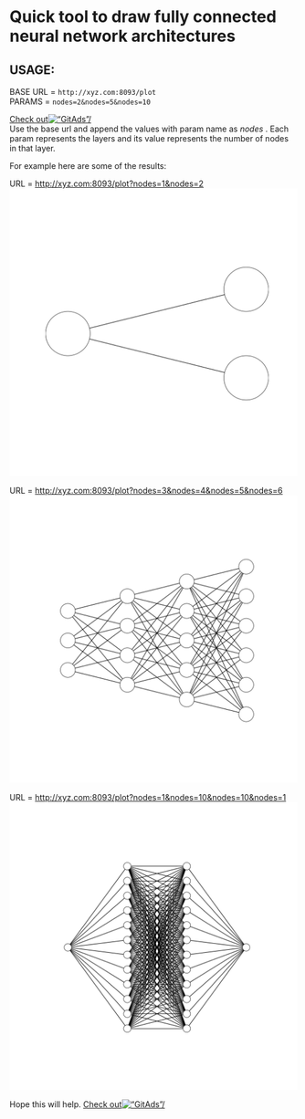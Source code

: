 # Quick tool to draw fully connected neural network architectures


## USAGE: <br>

  BASE URL = `http://xyz.com:8093/plot` <br>
  PARAMS  = `nodes=2&nodes=5&nodes=10`
  
<a href="https://tracking.gitads.io/?repo=draw-neural-network/"> Check out<img src="https://images.gitads.io/draw-neural-network/" alt=“GitAds”/> </a>  
Use the base url and append the values with param name as *nodes* . Each param represents the layers and its value represents the number of nodes in that layer.

For example here are some of the results:

URL = http://xyz.com:8093/plot?nodes=1&nodes=2
![2 layer](1524090412.png)

URL = http://xyz.com:8093/plot?nodes=3&nodes=4&nodes=5&nodes=6
![4 layer](1524090373.png)


URL = http://xyz.com:8093/plot?nodes=1&nodes=10&nodes=10&nodes=1
![4 layer with multiple nodes](1524092372.png)

Hope this will help.
<a href="https://tracking.gitads.io/?repo=draw-neural-network/"> Check out<img src="https://images.gitads.io/draw-neural-network/" alt=“GitAds”/> </a>
